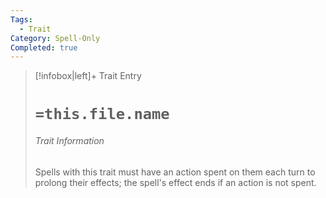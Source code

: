 ```yaml
---
Tags:
  - Trait
Category: Spell-Only
Completed: true
---
```

> [!infobox|left]+ Trait Entry
> # `=this.file.name`
> ###### Trait Information
> Spells with this trait must have an action spent on them each turn to prolong their effects; the spell's effect ends if an action is not spent.